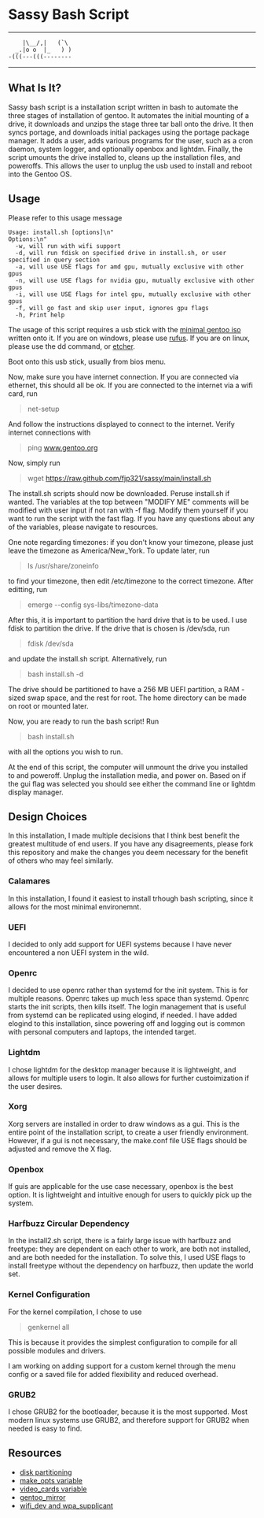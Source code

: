 # Sassy Bash Script
---

        |\__/,|   (`\
      _.|o o  |_   ) )
    -(((---(((--------

---
## What Is It?

Sassy bash script is a installation script written in bash to automate the three stages of installation of gentoo. It automates the initial mounting of a drive, it downloads and unzips the stage three tar ball onto the drive. It then syncs portage, and downloads initial packages using the portage package manager. It adds a user, adds various programs for the user, such as a cron daemon, system logger, and optionally openbox and lightdm. Finally, the script umounts the drive installed to, cleans up the installation files, and poweroffs. This allows the user to unplug the usb used to install and reboot into the Gentoo OS.

## Usage

Please refer to this usage message

    Usage: install.sh [options]\n"
    Options:\n"
      -w, will run with wifi support
      -d, will run fdisk on specified drive in install.sh, or user specified in query section
      -a, will use USE flags for amd gpu, mutually exclusive with other gpus
      -n, will use USE flags for nvidia gpu, mutually exclusive with other gpus
      -i, will use USE flags for intel gpu, mutually exclusive with other gpus
      -f, will go fast and skip user input, ignores gpu flags
      -h, Print help

The usage of this script requires a usb stick with the [minimal gentoo iso](https://www.gentoo.org/downloads/) written onto it. If you are on windows, please use [rufus](https://rufus.ie/en/). If you are on linux, please use the dd command, or [etcher](https://www.balena.io/etcher/).

Boot onto this usb stick, usually from bios menu.

Now, make sure you have internet connection. If you are connected via ethernet, this should all be ok. If you are connected to the internet via a wifi card, run 

> net-setup

And follow the instructions displayed to connect to the internet. Verify internet connections with 

> ping www.gentoo.org

Now, simply run

> wget https://raw.github.com/fjp321/sassy/main/install.sh

The install.sh scripts should now be downloaded. Peruse install.sh if wanted. The variables at the top between "MODIFY ME" comments will be modified with user input if not ran with -f flag. Modify them yourself if you want to run the script with the fast flag. If you have any questions about any of the variables, please navigate to resources. 

One note regarding timezones: if you don't know your timezone, please just leave the timezone as America/New_York. To update later, run 
> ls /usr/share/zoneinfo

to find your timezone, then edit /etc/timezone to the correct timezone. After editting, run 
> emerge --config sys-libs/timezone-data

After this, it is important to partition the hard drive that is to be used. I use fdisk to partition the drive. If the drive that is chosen is /dev/sda, run 

> fdisk /dev/sda

and update the install.sh script. Alternatively, run 

> bash install.sh -d

The drive should be partitioned to have a 256 MB UEFI partition, a RAM - sized swap space, and the rest for root. The home directory can be made on root or mounted later. 

Now, you are ready to run the bash script! Run

> bash install.sh

with all the options you wish to run. 

At the end of this script, the computer will unmount the drive you installed to and poweroff. Unplug the installation media, and power on. Based on if the gui flag was selected you should see either the command line or lightdm display manager.

## Design Choices

In this installation, I made multiple decisions that I think best benefit the greatest multitude of end users. If you have any disagreements, please fork this repository and make the changes you deem necessary for the benefit of others who may feel similarly. 

### Calamares

In this installation, I found it easiest to install trhough bash scripting, since it allows for the most minimal environemnt. 

### UEFI

I decided to only add support for UEFI systems because I have never encountered a non UEFI system in the wild. 

### Openrc

I decided to use openrc rather than systemd for the init system. This is for multiple reasons. Openrc takes up much less space than systemd. Openrc starts the init scripts, then kills itself. The login management that is useful from systemd can be replicated using elogind, if needed. I have added elogind to this installation, since powering off and logging out is common with personal computers and laptops, the intended target.

### Lightdm

I chose lightdm for the desktop manager because it is lightweight, and allows for multiple users to login. It also allows for further custoimization if the user desires. 

### Xorg

Xorg servers are installed in order to draw windows as a gui. This is the entire point of the installation script, to create a user friendly environment. However, if a gui is not necessary, the make.conf file USE flags should be adjusted and remove the X flag. 

### Openbox

If guis are applicable for the use case necessary, openbox is the best option. It is lightweight and intuitive enough for users to quickly pick up the system. 

### Harfbuzz Circular Dependency

In the install2.sh script, there is a fairly large issue with harfbuzz and freetype: they are dependent on each other to work, are both not installed, and are both needed for the installation. To solve this, I used USE flags to install freetype without the dependency on harfbuzz, then update the world set. 

### Kernel Configuration

For the kernel compilation, I chose to use 
> genkernel all

This is because it provides the simplest configuration to compile for all possible modules and drivers. 

I am working on adding support for a custom kernel through the menu config or a saved file for added flexibility and reduced overhead. 

### GRUB2

I chose GRUB2 for the bootloader, because it is the most supported. Most modern linux systems use GRUB2, and therefore support for GRUB2 when needed is easy to find. 

## Resources

- [disk partitioning](https://wiki.gentoo.org/wiki/Handbook:AMD64/Installation/Disks#Partitioning_the_disk_with_GPT_for_UEFI)
- [make_opts variable](https://wiki.gentoo.org/wiki/MAKEOPTS)
- [video_cards variable](https://wiki.gentoo.org/wiki//etc/portage/make.conf#VIDEO_CARDS)
- [gentoo_mirror](https://wiki.gentoo.org/wiki/GENTOO_MIRRORS)
- [wifi_dev and wpa_supplicant](https://wiki.gentoo.org/wiki/Wpa_supplicant)
